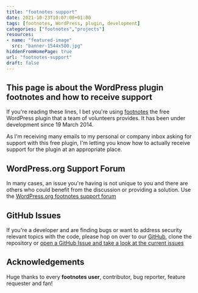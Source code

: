 ```yaml
---
title: "footnotes support"
date: 2021-10-23T10:07:00+01:00
tags: [footnotes, WordPress, plugin, development]
categories: ["footnotes","projects"]
resources:
- name: "featured-image"
  src: "banner-1544x500.jpg"
hiddenFromHomePage: true
url: "footnotes-support"
draft: false
---
```


## This page is about the WordPress plugin footnotes and how to receive support

If you're reading these lines, I bet you're using [footnotes](https://cheret.tech/footnotes/) the free WordPress plugin that a team of volunteers provides. It has been under development since 19 March 2014.

As I'm receiving many emails to my personal or company inbox asking for support with this free plugin, I'm letting you know how to actually receive support for the plugin at an appropriate place.

## WordPress.org Support Forum

In many cases, an issue you're having is not unique to you and there are others who could benefit from the discussion or providing a solution. Use the [WordPress.org footnotes support forum](https://wordpress.org/support/plugin/footnotes/)

## GitHub Issues

If you're a developer and are finding bugs or want to address security relevant topics with the code, please hop on over to our [GitHub](https://github.com/markcheret/footnotes), clone the repository or [open a GitHub Issue and take a look at the current issues](https://github.com/markcheret/footnotes/issues)

## Acknowledgements

Huge thanks to every **footnotes user**, contributor, bug reporter, feature requester and fan!
